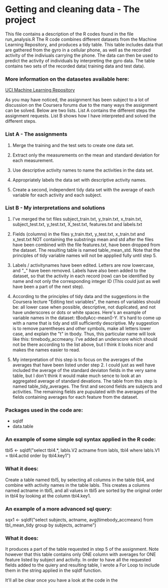 Getting and cleaning data - The project
==========


This file contains a description of the R codes found in the file run_analysis.R
The R code combines different datasets from the Machine Learning Repository, and produces a tidy table.
This table includes data that are gathered from the gyro in a cellular phone, as well as the recorded activity of the indiviuals carrying the phone. The data can then be used to predict the activity of individuals by interpreting the gyro data. The table contains two sets of the recorded data( training data and test data). 

### More information on the datasetes available here:
[UCI Machine Learning Repository](http://archive.ics.uci.edu/ml/datasets/Human+Activity+Recognition+Using+Smartphones#)

As you may have noticed, the assignment has been subject to a lot of discussion on the Coursera forums due to the many ways the assignment can be solved. Below are two lists. List A contains the different steps the assignment requests. List B shows how I have interpreted and solved the different steps.

### List A - The assignments
1. Merge the training and the test sets to create one data set.

2. Extract only the measurements on the mean and standard deviation for each measurement.

3. Use descriptive activity names to name the activities in the data set.

4. Appropriately labels the data set with descriptive activity names.

5. Create a second, independent tidy data set with the average of each variable for each activity and each subject.

### List B - My interpretations and solutions
1. I've merged the txt files subject_train.txt, y_train.txt, x_train.txt, subject_test.txt, y_test.txt, X_test.txt, features.txt and labels.txt 

2. Fields (columns) in the files y_train.ttxt, y_test.txt, x_train.txt and x_test.txt NOT containing the substrings mean and std after the files have been combined with the file features.txt, have been dropped from the dataset. The resulting table is named table_mean_std. Note that the principles of tidy variable names will not be appplied fully until step 5.

3. Labels / activitynames have been edited. Letters are now lowercase, and "_" have been removed. Labels have also been added to the dataset, so that the activity in each record (row) can be identified by name and not only the corresponding integer ID (This could just as well have been a part of the next step).

4. According to the principles of tidy data and the suggestions in the Coursera lecture "Editing text variables", the names of variables should be: all lower case when possible, descriptive, not duplicated, and not have underscores or dots or white spaces. Here's an example of variable names in the dataset: tBodyAcc-mean()-Y. It's hard to come up with a name that is tidy and still sufficiently descriptive. My suggestion is to remove parentheses and other symbols, make all letters lower case, and explain the "t" in tbody. Thus, this particular name will look like this: timebody_accmeany. I've added an underscore which should not be there according to the list above, but I think it looks nicer and makes the names easier to read.

5. My interpretation of this step is to focus on the averages of the averages that have been listed under step 2. I could just as well have included the average of the standard deviaton fields in the very same table, but I don't think it would make much sence to look at an aggregated average of standard devations. The table from this step is named table_tidy_averages. The first and second fields are subjects and activities. The remaining fields are pupulated with the averages of the fields containing averages for each feature from the dataset.

### Packages used in the code are:
+ sqldf
+ data.table


### An example of some simple sql syntax applied in the R code:

tbl5 <- sqldf("select tbl4.*, labls.V2 actname from  labls, tbl4 where labls.V1 = tbl4.actid order by tbl4.key1")

### What it does:
Create a table named tbl5, by selecting all columns in the table tbl4, and combine with activity names in the table labls.
This creates a columns named actname in tbl5, and all values in tbl5 are sorted by the original order in tbl4 by looking at the column tbl4.key1.

### An example of a more advanced sql query:
sqx1 <- sqldf("select subjects, actname, avg(timebody_accmeanx) from tbl_mean_tidy  group by subjects, actname")

### What it does:
It produces a part of the table requested in step 5 of the assignment. Note however that this table contains only ONE column with averages for ONE feature listed by subject and activity. In order to have all the requested fields added to the quiery and resulting table, I wrote a For Loop to include them in the string applied in the sqldf function.

It'll all be clear once you have a look at the code in the 

